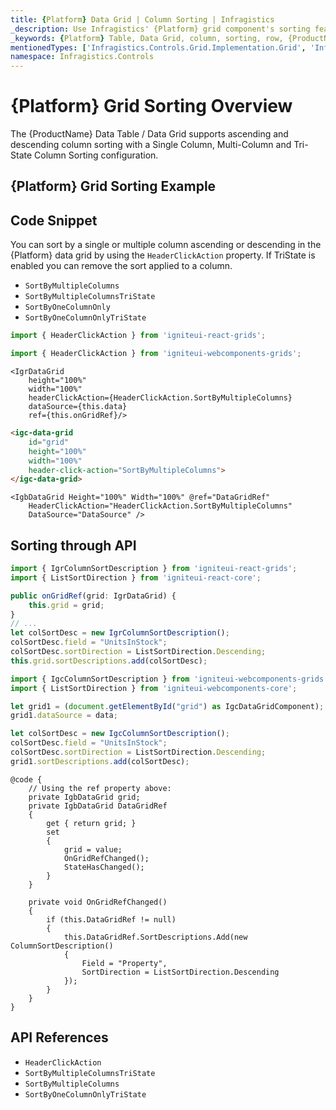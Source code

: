 ```yaml
---
title: {Platform} Data Grid | Column Sorting | Infragistics
_description: Use Infragistics' {Platform} grid component's sorting feature to configure a mix of sortable and non-sortable columns, with rich API and data sorting. View {ProductName} tutorials!
_keywords: {Platform} Table, Data Grid, column, sorting, row, {ProductName}, Infragistics
mentionedTypes: ['Infragistics.Controls.Grid.Implementation.Grid', 'Infragistics.Controls.Grid.Implementation.HeaderClickAction']
namespace: Infragistics.Controls
---
```


# {Platform} Grid Sorting Overview
The {ProductName} Data Table / Data Grid supports ascending and descending column sorting with a Single Column, Multi-Column and Tri-State Column Sorting configuration.

## {Platform} Grid Sorting Example


<code-view style="height: 600px"
           data-demos-base-url="{environment:dvDemosBaseUrl}"
           iframe-src="{environment:dvDemosBaseUrl}/grids/data-grid-column-sorting"
           alt="{Platform} Grid Sorting Example"
           github-src="grids/data-grid/column-sorting">
</code-view>

<div class="divider--half"></div>

## Code Snippet

You can sort by a single or multiple column ascending or descending in the {Platform} data grid by using the `HeaderClickAction` property. If TriState is enabled you can remove the sort applied to a column.

- `SortByMultipleColumns`
- `SortByMultipleColumnsTriState`
- `SortByOneColumnOnly`
- `SortByOneColumnOnlyTriState`

<!--React-->
```ts
import { HeaderClickAction } from 'igniteui-react-grids';
```

<!--WebComponents-->
```ts
import { HeaderClickAction } from 'igniteui-webcomponents-grids';
```

```tsx
<IgrDataGrid
    height="100%"
    width="100%"
    headerClickAction={HeaderClickAction.SortByMultipleColumns}
    dataSource={this.data}
    ref={this.onGridRef}/>
```

```html
<igc-data-grid
    id="grid"
    height="100%"
    width="100%"
    header-click-action="SortByMultipleColumns">
</igc-data-grid>
```

```razor
<IgbDataGrid Height="100%" Width="100%" @ref="DataGridRef"
    HeaderClickAction="HeaderClickAction.SortByMultipleColumns"
    DataSource="DataSource" />
```

## Sorting through API
```ts
import { IgrColumnSortDescription } from 'igniteui-react-grids';
import { ListSortDirection } from 'igniteui-react-core';
```

```ts
public onGridRef(grid: IgrDataGrid) {
    this.grid = grid;
}
// ...
let colSortDesc = new IgrColumnSortDescription();
colSortDesc.field = "UnitsInStock";
colSortDesc.sortDirection = ListSortDirection.Descending;
this.grid.sortDescriptions.add(colSortDesc);
```

```ts
import { IgcColumnSortDescription } from 'igniteui-webcomponents-grids';
import { ListSortDirection } from 'igniteui-webcomponents-core';

let grid1 = (document.getElementById("grid") as IgcDataGridComponent);
grid1.dataSource = data;

let colSortDesc = new IgcColumnSortDescription();
colSortDesc.field = "UnitsInStock";
colSortDesc.sortDirection = ListSortDirection.Descending;
grid1.sortDescriptions.add(colSortDesc);
```

```razor
@code {
    // Using the ref property above:
    private IgbDataGrid grid;
    private IgbDataGrid DataGridRef
    {
        get { return grid; }
        set
        {
            grid = value;
            OnGridRefChanged();
            StateHasChanged();
        }
    }

    private void OnGridRefChanged()
    {
        if (this.DataGridRef != null)
        {
            this.DataGridRef.SortDescriptions.Add(new ColumnSortDescription()
            {
                Field = "Property",
                SortDirection = ListSortDirection.Descending
            });
        }
    }
}
```

## API References

 - `HeaderClickAction`
 - `SortByMultipleColumnsTriState`
 - `SortByMultipleColumns`
 - `SortByOneColumnOnlyTriState`